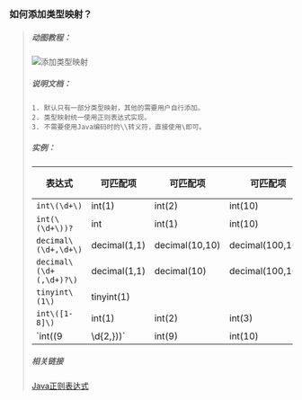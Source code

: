 ### 如何添加类型映射？
> ##### 动图教程：
> ![添加类型映射](https://gitee.com/makejava/EasyCode/raw/master/%E6%95%99%E7%A8%8B%E5%9B%BE%E7%89%87/1-4/%E6%B7%BB%E5%8A%A0%E7%B1%BB%E5%9E%8B%E6%98%A0%E5%B0%84.gif "添加类型映射")
> ##### 说明文档：
> ``` 说明文档：
> 1. 默认只有一部分类型映射，其他的需要用户自行添加。
> 2. 类型映射统一使用正则表达式实现。
> 3. 不需要使用Java编码时的\\转义符，直接使用\即可。
> ```
> ##### 实例：
> 表达式|可匹配项|可匹配项|可匹配项|可匹配项|不可匹配项目
> ---|---|---|---|---|---
> `int\(\d+\)`|int(1)|int(2)|int(10)|int(99999)|int
> `int(\(\d+\))?`|int|int(1)|int(10)|int(99999)|
> `decimal\(\d+,\d+\)`|decimal(1,1)|decimal(10,10)|decimal(100,100)|decimal(10,1)|decimal(1)
> `decimal\(\d+(,\d+)?\)`|decimal(1,1)|decimal(10)|decimal(100,100)|decimal(10)|decimal
> `tinyint\(1\)`|tinyint(1)||||
> `int\([1-8]\)`|int(1)|int(2)|int(3)|int(8)|int(9)
> `int\((9|\d{2,})\)`|int(9)|int(10)|int(123)|int(999)|int(6)
> ##### 相关链接
> [Java正则表达式](http://www.runoob.com/java/java-regular-expressions.html)